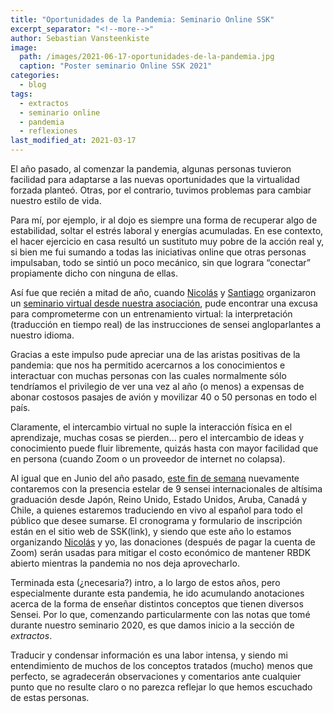 ```yaml
---
title: "Oportunidades de la Pandemia: Seminario Online SSK"
excerpt_separator: "<!--more-->"
author: Sebastian Vansteenkiste
image: 
  path: /images/2021-06-17-oportunidades-de-la-pandemia.jpg
  caption: "Poster seminario Online SSK 2021"
categories:
  - blog
tags: 
  - extractos
  - seminario online
  - pandemia
  - reflexiones
last_modified_at: 2021-03-17
---
```


El año pasado, al comenzar la pandemia, algunas personas tuvieron facilidad para adaptarse a las nuevas oportunidades que la virtualidad forzada planteó. Otras, por el contrario, tuvimos problemas para cambiar nuestro estilo de vida.
<!--more-->
Para mí, por ejemplo, ir al dojo es siempre una forma de recuperar algo de estabilidad, soltar el estrés laboral y energías acumuladas. En ese contexto, el hacer ejercicio en casa resultó un sustituto muy pobre de la acción real y, si bien me fui sumando a todas las iniciativas online que otras personas impulsaban, todo se sintió un poco mecánico, sin que lograra “conectar” propiamente dicho con ninguna de ellas.

Así fue que recién a mitad de año, cuando [Nicolás](https://www.instagram.com/kenyukandojo/) y [Santiago](https://www.instagram.com/kaizendojo_/) organizaron un [seminario virtual desde nuestra asociación](https://shinsenkai.org/seminario-online-ssk-2020/), pude encontrar una excusa para comprometerme con un entrenamiento virtual: la interpretación (traducción en tiempo real) de las instrucciones de sensei angloparlantes a nuestro idioma.

Gracias a este impulso pude apreciar una de las aristas positivas de la pandemia: que nos ha permitido acercarnos a los conocimientos e interactuar con muchas personas con las cuales normalmente sólo tendríamos el privilegio de ver una vez al año (o menos) a expensas de abonar costosos pasajes de avión y movilizar 40 o 50 personas en todo el país.

Claramente, el intercambio virtual no suple la interacción física en el aprendizaje, muchas cosas se pierden... pero el intercambio de ideas y conocimiento puede fluir libremente, quizás hasta con mayor facilidad que en persona (cuando Zoom o un proveedor de internet no colapsa).

Al igual que en Junio del año pasado, [este fin de semana](https://shinsenkai.org/seminario-online-ssk-2021/) nuevamente contaremos con la presencia estelar de 9 sensei internacionales de altísima graduación desde Japón, Reino Unido, Estado Unidos, Aruba, Canadá y Chile, a quienes estaremos traduciendo en vivo al español para todo el público que desee sumarse. El cronograma y formulario de inscripción están en el sitio web de SSK(link), y siendo que este año lo estamos organizando [Nicolás](https://www.instagram.com/kenyukandojo/) y yo, las donaciones (después de pagar la cuenta de Zoom) serán usadas para mitigar el costo económico de mantener RBDK abierto mientras la pandemia no nos deja aprovecharlo.

Terminada esta (¿necesaria?) intro, a lo largo de estos años, pero especialmente durante esta pandemia, he ido acumulando anotaciones acerca de la forma de enseñar distintos conceptos que tienen diversos Sensei. Por lo que, comenzando particularmente con las notas que tomé durante nuestro seminario 2020, es que damos inicio a la sección de *extractos*.

Traducir y condensar información es una labor intensa, y siendo mi entendimiento de muchos de los conceptos tratados (mucho) menos que perfecto, se agradecerán observaciones y comentarios ante cualquier punto que no resulte claro o no parezca reflejar lo que hemos escuchado de estas personas.